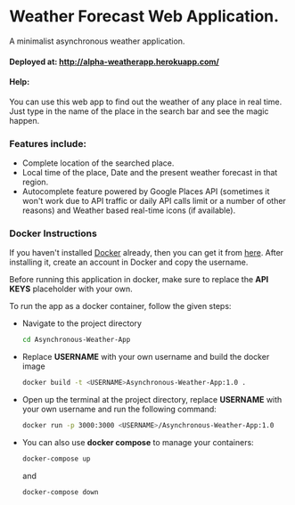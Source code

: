 # Weather Forecast Web Application.

<p> A minimalist asynchronous weather application. </p>

#### Deployed at: http://alpha-weatherapp.herokuapp.com/

#### Help:

<p> You can use this web app to find out the weather of any place in real time. Just type in the name of the place in the search bar and see the magic happen. </p>

### Features include:

<ul>
  <li> Complete location of the searched place. </li>
  <li> Local time of the place, Date and the present weather forecast in that region. </li>
  <li> Autocomplete feature powered by Google Places API (sometimes it won't work due to API traffic or daily API calls limit or a number of   other reasons) and Weather based real-time icons (if available). </li>
</ul>

### Docker Instructions

If you haven't installed [Docker](https://www.docker.com/products/docker-desktop) already, then you can get it from [here](https://www.docker.com/products/docker-desktop). After installing it, create an account in Docker and copy the username.

Before running this application in docker, make sure to replace the **API KEYS** placeholder with your own.

To run the app as a docker container, follow the given steps:

- Navigate to the project directory
  ```bash
  cd Asynchronous-Weather-App
  ```
- Replace <strong>USERNAME</strong> with your own username and build the docker image
  ```bash
  docker build -t <USERNAME>Asynchronous-Weather-App:1.0 .
  ```
- Open up the terminal at the project directory, replace <strong>USERNAME</strong> with your own username and run the following command:
  ```bash
  docker run -p 3000:3000 <USERNAME>/Asynchronous-Weather-App:1.0
  ```
- You can also use <strong>docker compose</strong> to manage your containers:
  ```bash
  docker-compose up
  ```
  and
  ```bash
  docker-compose down
  ```
